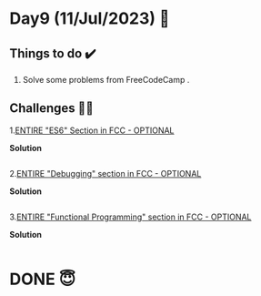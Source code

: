 #  Day9 (11/Jul/2023) 🚀

## Things to do ✔️

1. Solve some problems from FreeCodeCamp .
  

## Challenges 💪🏽

1.[ENTIRE "ES6" Section in FCC - OPTIONAL]([https://github.com/orjwan-alrajaby/gsg-expressjs-backend-training-2023/blob/main/learning-sprint-1/week2-day4-tasks/tasks.md](https://www.freecodecamp.org/learn/javascript-algorithms-and-data-structures/#es6))

**Solution**

```
```
2.[ENTIRE "Debugging" section in FCC - OPTIONAL]([https://github.com/orjwan-alrajaby/gsg-expressjs-backend-training-2023/blob/main/learning-sprint-1/week2-day4-tasks/tasks.md](https://www.freecodecamp.org/learn/javascript-algorithms-and-data-structures/#debugging))

**Solution**

```
```
3.[ENTIRE "Functional Programming" section in FCC - OPTIONAL]([https://github.com/orjwan-alrajaby/gsg-expressjs-backend-training-2023/blob/main/learning-sprint-1/week2-day4-tasks/tasks.md](https://www.freecodecamp.org/learn/javascript-algorithms-and-data-structures/#functional-programming)https://www.freecodecamp.org/learn/javascript-algorithms-and-data-structures/#functional-programming)

**Solution**

```
```



# DONE 😇


